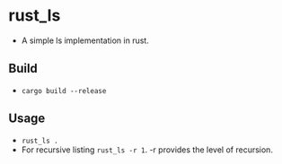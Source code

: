 # rust_ls
- A simple ls implementation in rust. 

## Build
- `cargo build --release`

## Usage
- `rust_ls .`
- For recursive listing `rust_ls -r 1`. -r provides the level of recursion.
